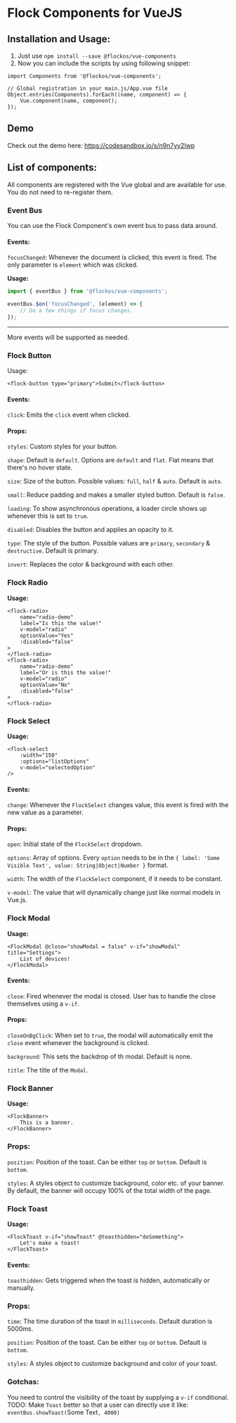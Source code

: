 # Flock Components for VueJS

## Installation and Usage:
1. Just use `npm install --save @flockos/vue-components`
2. Now you can include the scripts by using following snippet:
```
import Components from '@flockos/vue-components';

// Global registration in your main.js/App.vue file
Object.entries(Components).forEach((name, component) => {
    Vue.component(name, component);
});
```

## Demo
Check out the demo here: https://codesandbox.io/s/n9n7yy2lwp

## List of components:
All components are registered with the Vue global and are available for use. You do not need to re-register them.

### **Event Bus**
You can use the Flock Component's own event bus to pass data around. 
#### Events:

`focusChanged`: Whenever the document is clicked, this event is fired. The only parameter is `element` which was clicked.

**Usage:**
```javascript
import { eventBus } from '@flockos/vue-components';

eventBus.$on('focusChanged', (element) => {
    // Do a few things if focus changes.
});
```

---
More events will be supported as needed.

### **Flock Button**
Usage:
```
<flock-button type="primary">Submit</flock-button>
```
#### Events:
`click`: Emits the `click` event when clicked.

#### Props:
`styles`: Custom styles for your button.

`shape`: Default is `default`. Options are `default` and `flat`. Flat means that there's no hover state.
 
`size`: Size of the button. Possible values: `full`, `half` & `auto`. Default is `auto`. 

`small`: Reduce padding and makes a smaller styled button. Default is `false`.

`loading`: To show asynchronous operations, a loader circle shows up whenever this is set to `true`.

`disabled`: Disables the button and applies an opacity to it.

`type`: The style of the button. Possible values are `primary`, `secondary` & `destructive`. Default is primary.

`invert`: Replaces the color & background with each other.
### **Flock Radio**

**Usage:**
```
<flock-radio>
    name="radio-demo"
    label="Is this the value!"
    v-model="radio"
    optionValue="Yes"
    :disabled="false"
>
</flock-radio>
<flock-radio>
    name="radio-demo"
    label="Or is this the value!"
    v-model="radio"
    optionValue="No"
    :disabled="false"
>
</flock-radio>
```

### **Flock Select**
**Usage:**
```
<flock-select
    :width="150"
    :options="listOptions"
    v-model="selectedOption"
/>
```
#### Events:
`change`: Whenever the `FlockSelect` changes value, this event is fired with the new value as a parameter.

#### Props:
`open`: Initial state of the `FlockSelect` dropdown.

`options`: Array of options. Every `option` needs to be in the `{ label: 'Some Visible Text', value: String|Object|Number }` format.

`width`: The width of the `FlockSelect` component, if it needs to be constant.

`v-model`: The value that will dynamically change just like normal models in Vue.js.


### **Flock Modal**
**Usage:**
```
<FlockModal @close="showModal = false" v-if="showModal" title="Settings">
    List of devices!
</FlockModal>
```
#### Events:
`close`: Fired whenever the modal is closed. User has to handle the close themselves using a `v-if`.
#### Props:
`closeOnBgClick`: When set to `true`, the modal will automatically emit the `close` event whenever the background is clicked.

`background`: This sets the backdrop of th modal. Default is none.

`title`: The title of the `Modal`.

### **Flock Banner**
**Usage:**
```
<FlockBanner>
    This is a banner.
</FlockBanner>
```
### Props:

`position`: Position of the toast. Can be either `top` or `bottom`. Default is `bottom`.

`styles`: A styles object to customize background, color etc. of your banner. By default, the banner will occupy 100% of the total width of the page.

### **Flock Toast**
**Usage:**
```
<FlockToast v-if="showToast" @toasthidden="doSomething">
    Let's make a toast!
</FlockToast>
```
#### Events:
`toasthidden`: Gets triggered when the toast is hidden, automatically or manually.
### Props:
`time`: The time duration of the toast in `milliseconds`. Default duration is 5000ms.

`position`: Position of the toast. Can be either `top` or `bottom`. Default is `bottom`.

`styles`: A styles object to customize background and color of your toast.
### Gotchas:
You need to control the visibility of the toast by supplying a `v-if` conditional.
TODO: Make `Toast` better so that a user can directly use it like: `eventBus.showToast(`Some Text`, 4000)`

